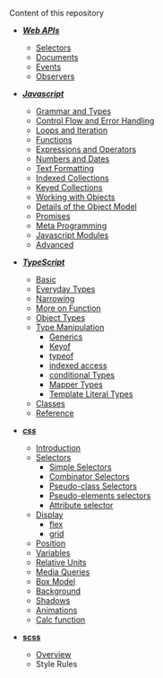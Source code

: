 Content of this repository

* ***[Web APIs](https://github.com/ridvandmrc/Self-Learning/tree/main/web-API)***
    * [Selectors](https://github.com/ridvandmrc/Self-Learning/tree/main/web-API/selectors)
    * [Documents](https://github.com/ridvandmrc/Self-Learning/tree/main/web-API/document)
    * [Events](https://github.com/ridvandmrc/Self-Learning/tree/main/web-API/events)
    * [Observers](https://github.com/ridvandmrc/Self-Learning/tree/main/web-API/observers)

* ***[Javascript](https://github.com/ridvandmrc/Self-Learning/tree/main/javascript)***
    * [Grammar and Types](https://github.com/ridvandmrc/Self-Learning/tree/main/javascript/grammer_and_types)
    * [Control Flow and Error Handling](https://github.com/ridvandmrc/Self-Learning/tree/main/javascript/Control_flow_error_handling)
    * [Loops and Iteration](https://github.com/ridvandmrc/Self-Learning/tree/main/javascript/Loops_and_iteration)
    * [Functions](https://github.com/ridvandmrc/Self-Learning/tree/main/javascript/Functions)
    * [Expressions and Operators](https://github.com/ridvandmrc/Self-Learning/tree/main/javascript/expressions_and_operators)
    * [Numbers and Dates](https://github.com/ridvandmrc/Self-Learning/tree/main/javascript/Numbers_and_Dates)
    * [Text Formatting](https://github.com/ridvandmrc/Self-Learning/tree/main/javascript/text_formatting)
    * [Indexed Collections](https://github.com/ridvandmrc/Self-Learning/tree/main/javascript/Indexed_collection(Array))
    * [Keyed Collections](https://github.com/ridvandmrc/Self-Learning/tree/main/javascript/Keyed_Collections)
    * [Working with Objects](https://github.com/ridvandmrc/Self-Learning/tree/main/javascript/working_object)
    * [Details of the Object Model](https://github.com/ridvandmrc/Self-Learning/tree/main/javascript/detail_object_model)
    * [Promises](https://github.com/ridvandmrc/Self-Learning/tree/main/javascript/Using%20Promises)
    * [Meta Programming](https://github.com/ridvandmrc/Self-Learning/tree/main/javascript/Meta_Programming)
    * [Javascript Modules](https://github.com/ridvandmrc/Self-Learning/tree/main/javascript/javascript_modules)
    * [Advanced](https://github.com/ridvandmrc/Self-Learning/tree/main/javascript/advanced)

* ***[TypeScript](https://github.com/ridvandmrc/Self-Learning/tree/main/typescript)***
    * [Basic](https://github.com/ridvandmrc/Self-Learning/tree/main/typescript/Basic)
    * [Everyday Types](https://github.com/ridvandmrc/Self-Learning/tree/main/typescript/everyday_types)
    * [Narrowing](https://github.com/ridvandmrc/Self-Learning/tree/main/typescript/Narrowing)    
    * [More on Function](https://github.com/ridvandmrc/Self-Learning/tree/main/typescript/more_on_function)
    * [Object Types](https://github.com/ridvandmrc/Self-Learning/tree/main/typescript/Object%20Types)
    * [Type Manipulation](https://github.com/ridvandmrc/Self-Learning/tree/main/typescript/type_manipulation)
        * [Generics](https://github.com/ridvandmrc/Self-Learning/tree/main/typescript/type_manipulation/generics)
        * [Keyof](https://github.com/ridvandmrc/Self-Learning/tree/main/typescript/type_manipulation/keyof_type)
        * [typeof](https://github.com/ridvandmrc/Self-Learning/tree/main/typescript/type_manipulation/typeof)
        * [indexed access](https://github.com/ridvandmrc/Self-Learning/tree/main/typescript/type_manipulation/indexed_access_type)
        * [conditional Types](https://github.com/ridvandmrc/Self-Learning/tree/main/typescript/type_manipulation/conditional_type)
        * [Mapper Types](https://github.com/ridvandmrc/Self-Learning/tree/main/typescript/type_manipulation/mapped_types)
        * [Template Literal Types](https://github.com/ridvandmrc/Self-Learning/tree/main/typescript/type_manipulation/template_literal_types) 
    * [Classes](https://github.com/ridvandmrc/Self-Learning/tree/main/typescript/classes)
    * [Reference](https://github.com/ridvandmrc/Self-Learning/tree/main/typescript/reference)

* ***[css](https://github.com/ridvandmrc/Self-Learning/tree/main/css)***
    * [Introduction](https://github.com/ridvandmrc/Self-Learning/tree/main/css/introduction)
    * [Selectors](https://github.com/ridvandmrc/Self-Learning/tree/main/css/selector)
        * [Simple Selectors](https://github.com/ridvandmrc/Self-Learning/tree/main/css/selector/simple_selector)
        * [Combinator Selectors](https://github.com/ridvandmrc/Self-Learning/tree/main/css/selector/combinator_selector)
        * [Pseudo-class Selectors](https://github.com/ridvandmrc/Self-Learning/tree/main/css/selector/pseudo_class_selector)
        * [Pseudo-elements selectors](https://github.com/ridvandmrc/Self-Learning/tree/main/css/selector/pseudo_elements_selector)
        * [Attribute selector](https://github.com/ridvandmrc/Self-Learning/tree/main/css/selector/attribute_selector)
    * [Display](https://github.com/ridvandmrc/Self-Learning/tree/main/css/display)
        * [flex](https://github.com/ridvandmrc/Self-Learning/tree/main/css/display/flex)
        * [grid](#)
    * [Position](#)
    * [Variables](#)
    * [Relative Units](#)
    * [Media Queries](#)
    * [Box Model](#)
    * [Background](#)
    * [Shadows](#)
    * [Animations](#)
    * [Calc function](#)
* **[scss](https://github.com/ridvandmrc/Self-Learning/tree/main/scss)**
    * [Overview](https://github.com/ridvandmrc/Self-Learning/tree/main/scss/overview)
    * Style Rules
